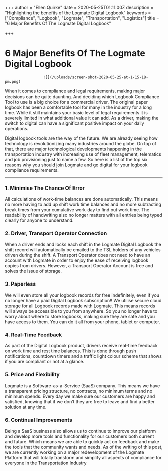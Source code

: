 +++
author = "Ellen Quirke"
date = 2020-05-25T01:11:00Z
description = "Highlighting the benefits of the Logmate Digital Logbook"
keywords = ["Compliance", "Logbook", "Logmate", "Transportation", "Logistics"]
title = "6 Major Benefits Of The Logmate Digital Logbook"

+++
# 6 Major Benefits Of The Logmate Digital Logbook

                     ![](/uploads/screen-shot-2020-05-25-at-1-15-18-pm.png)

When it comes to compliance and legal requirements, making major decisions can be quite daunting. And deciding which Logbook Compliance Tool to use is a big choice for a commercial driver. The original paper logbook has been a comfortable tool for many in the industry for a long time. While it still maintains your basic level of legal requirements it is severely limited in what additional value it can add. As a driver, making the switch to digital can have a significant positive impact on your daily operations.

Digital logbook tools are the way of the future. We are already seeing how technology is revolutionizing many industries around the globe. On top of that, there are major technological developments happening in the transportation industry with increasing use of fleet management, telematics and job provisioning just to name a few. So here is a list of the top six reasons why you should join Logmate and go digital for your logbook compliance requirements.

***

### 1. Minimise The Chance Of Error

All calculations of work-time balances are done automatically. This means no more having to add up shift work time balances and no more subtracting break times from your cumulative work-day to find out work time. The readability of handwriting also no longer matters with all entries being typed clearly for anyone to understand.

### 2. Driver, Transport Operator Connection

When a driver ends and locks each shift in the Logmate Digital Logbook the shift record will automatically be emailed to the TSL holders of any vehicles driven during the shift. A Transport Operator does not need to have an account with Logmate in order to enjoy the ease of receiving logbook copies from drivers. However, a Transport Operator Account is free and solves the issue of storage.

### 3. Paperless

We will even store all your logbook records for free indefinitely, even if you no longer have a paid Digital Logbook subscription!! We utilise secure cloud storage for all Logbook records made with Logmate. This means records will always be accessible to you from anywhere. So you no longer have to worry about where to store logbooks, making sure they are safe and you have access to them. You can do it all from your phone, tablet or computer.

### 4. Real-Time Feedback

As part of the Digital Logbook product, drivers receive real-time feedback on work time and rest time balances. This is done through push notifications, countdown timers and a traffic light colour scheme that shows if you are compliant or not at a glance.

### 5. Price and Flexibility

Logmate is a Software-as-a-Service (SaaS) company. This means we have a transparent pricing structure, no contracts, no minimum terms and no minimum spends. Every day we make sure our customers are happy and satisfied, knowing that if we don’t they are free to leave and find a better solution at any time.

### 6. Continual Improvements

Being a SaaS business also allows us to continue to improve our platform and develop more tools and functionality for our customers both current and future. Which means we are able to quickly act on feedback and make the tools that the community wants and needs. As of the writing of this post, we are currently working on a major redevelopment of the Logmate Platform that will totally transform and simplify all aspects of compliance for everyone in the Transportation Industry